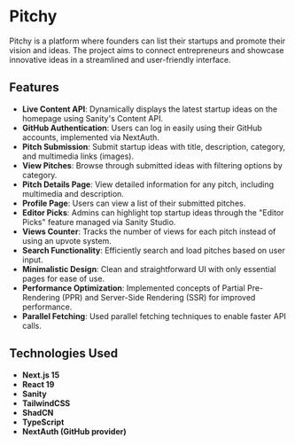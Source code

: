 # Pitchy

Pitchy is a platform where founders can list their startups and promote their vision and ideas. The project aims to connect entrepreneurs and showcase innovative ideas in a streamlined and user-friendly interface.

## Features

- **Live Content API**: Dynamically displays the latest startup ideas on the homepage using Sanity's Content API.
- **GitHub Authentication**: Users can log in easily using their GitHub accounts, implemented via NextAuth.
- **Pitch Submission**: Submit startup ideas with title, description, category, and multimedia links (images).
- **View Pitches**: Browse through submitted ideas with filtering options by category.
- **Pitch Details Page**: View detailed information for any pitch, including multimedia and description.
- **Profile Page**: Users can view a list of their submitted pitches.
- **Editor Picks**: Admins can highlight top startup ideas through the "Editor Picks" feature managed via Sanity Studio.
- **Views Counter**: Tracks the number of views for each pitch instead of using an upvote system.
- **Search Functionality**: Efficiently search and load pitches based on user input.
- **Minimalistic Design**: Clean and straightforward UI with only essential pages for ease of use.
- **Performance Optimization**: Implemented concepts of Partial Pre-Rendering (PPR) and Server-Side Rendering (SSR) for improved performance.
- **Parallel Fetching**: Used parallel fetching techniques to enable faster API calls.

## Technologies Used

- **Next.js 15**
- **React 19**
- **Sanity**
- **TailwindCSS**
- **ShadCN**
- **TypeScript**
- **NextAuth (GitHub provider)**
